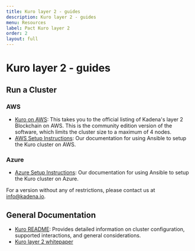 ```yaml
---
title: Kuro layer 2 - guides
description: Kuro layer 2 - guides
menu: Resources
label: Pact Kuro layer 2
order: 2
layout: full
---
```


# Kuro layer 2 - guides

## Run a Cluster

### AWS

- [Kuro on AWS](https://aws.amazon.com/marketplace/pp/Kadena-LLC-Kadena-Blockchain-for-Enterprise-Commun/B07MKMKP4F):
  This takes you to the official listing of Kadena's layer 2 Blockchain on AWS.
  This is the community edition version of the software, which limits the
  cluster size to a maximum of 4 nodes.
- [AWS Setup Instructions](https://kadena-io.github.io/scalableBFT.github.io/#ansible-and-aws):
  Our documentation for using Ansible to setup the Kuro cluster on AWS.

### Azure

- [Azure Setup Instructions](https://kadena-io.github.io/scalableBFT.github.io/azure/#ansible-and-azure):
  Our documentation for using Ansible to setup the Kuro cluster on Azure.

For a version without any of restrictions, please contact us at
[info@kadena.io](mailto:info@kadena.io).

## General Documentation

- [Kuro README](https://kadena-io.github.io/scalableBFT.github.io/#kuro-documentation):
  Provides detailed information on cluster configuration, supported
  interactions, and general considerations.
- [Kuro layer 2 whitepaper](/docs/build/resources/kuro-layer-2)
